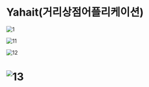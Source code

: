 # Yahait(거리상점어플리케이션)

![1](https://user-images.githubusercontent.com/32234263/51357873-3dabd000-1b04-11e9-9d5e-ebb142ff5396.PNG)

![11](https://user-images.githubusercontent.com/32234263/51357919-6e8c0500-1b04-11e9-9837-32abb293214a.PNG)

![12](https://user-images.githubusercontent.com/32234263/51357951-90858780-1b04-11e9-9204-677522ceca71.PNG)

![13](https://user-images.githubusercontent.com/32234263/51357973-a98e3880-1b04-11e9-9ff5-68829602f229.PNG)
=======